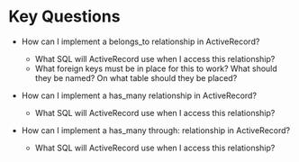 # Key Questions
* How can I implement a belongs_to relationship in ActiveRecord?
  * What SQL will ActiveRecord use when I access this relationship?
  * What foreign keys must be in place for this to work? What should they be named? On what table should they be placed?

* How can I implement a has_many relationship in ActiveRecord?
  * What SQL will ActiveRecord use when I access this relationship?

* How can I implement a has_many through: relationship in ActiveRecord?
  * What SQL will ActiveRecord use when I access this relationship?

